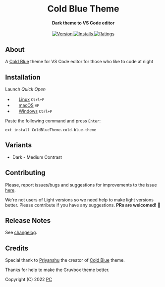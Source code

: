 <h1 align="center">
  <br>
  <a href="https://marketplace.visualstudio.com/items?itemName=jdinhlife.gruvbox">
    <img src"logo.png">
  </a>
  <br>
  Cold Blue Theme
  <br>
</h1>

<h4 align="center">Dark theme to VS Code editor</h4>

<p align="center">
  <a href="https://marketplace.visualstudio.com/items?itemName=jdinhlife.gruvbox">
    <img src="https://vsmarketplacebadge.apphb.com/version/Cold%20Blue%20theme.svg" alt="Version">
  </a>
  <a href="https://marketplace.visualstudio.com/items?itemName=jdinhlife.gruvbox">
    <img src="https://vsmarketplacebadge.apphb.com/installs/jdinhlife.gruvbox.svg?style=flat-square" alt="Installs">
  </a>
  <a href="https://marketplace.visualstudio.com/items?itemName=jdinhlife.gruvbox">
    <img src="https://vsmarketplacebadge.apphb.com/rating/jdinhlife.gruvbox.svg?style=flat-square" alt="Ratings">
  </a>
</p>

## About

A [Cold Blue](https://marketplace.visualstudio.com/items?itemName=ColdBlueTheme.cold-blue-theme) theme for VS Code editor for those who like to code at night

## Installation

Launch *Quick Open*

  - <img src="https://www.kernel.org/theme/images/logos/favicon.png" width=16 height=16/> <a href="https://code.visualstudio.com/shortcuts/keyboard-shortcuts-linux.pdf">Linux</a> `Ctrl+P`
  - <img src="https://developer.apple.com/favicon.ico" width=16 height=16/> <a href="https://code.visualstudio.com/shortcuts/keyboard-shortcuts-macos.pdf">macOS</a> `⌘P`
  - <img src="https://www.microsoft.com/favicon.ico" width=16 height=16/> <a href="https://code.visualstudio.com/shortcuts/keyboard-shortcuts-windows.pdf">Windows</a> `Ctrl+P`

Paste the following command and press `Enter`:

```
ext install ColdBlueTheme.cold-blue-theme
```

## Variants

-   Dark - Medium Contrast


## Contributing

Please, report issues/bugs and suggestions for improvements to the issue [here](https://github.com/priyanshu1208/Cold-Blue-Theme/issues).

We're not users of Light versions so we need help to make light versions better. Please contribute if you have any suggestions. **PRs are welcomed!** :rocket:


## Release Notes

See [changelog](CHANGELOG.md).

## Credits

Special thank to [Priyanshu](https://github.com/priyanshu1208) the creator of [Cold Blue](https://marketplace.visualstudio.com/items?itemName=ColdBlueTheme.cold-blue-theme) theme.

Thanks for help to make the Gruvbox theme better.

Copyright (C) 2022 [PC](https://github.com/priyanshu1208)
